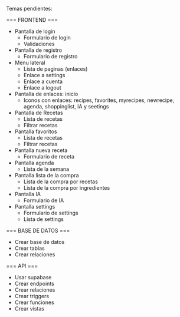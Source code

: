 Temas pendientes:

=== FRONTEND ===

- Pantalla de login
  - Formulario de login
  - Validaciones
- Pantalla de registro
  - Formulario de registro
- Menu lateral
  - Lista de paginas (enlaces)
  - Enlace a settings
  - Enlace a cuenta
  - Enlace a logout
- Pantalla de enlaces: inicio
  - Iconos con enlaces: recipes, favorites, myrecipes, newrecipe, agenda, shoppinglist, IA y seetings
- Pantalla de Recetas
  - Lista de recetas
  - Filtrar recetas
- Pantalla favoritos
  - Lista de recetas
  - Filtrar recetas
- Pantalla nueva receta
  - Formulario de receta
- Pantalla agenda
  - Lista de la semana
- Pantalla lista de la compra
  - Lista de la compra por recetas
  - Lista de la compra por ingredientes
- Pantalla IA
  - Formulario de IA
- Pantalla settings
  - Formulario de settings
  - Lista de settings

=== BASE DE DATOS ===

- Crear base de datos
- Crear tablas
- Crear relaciones

=== API ===

- Usar supabase
- Crear endpoints
- Crear relaciones
- Crear triggers
- Crear funciones
- Crear vistas
